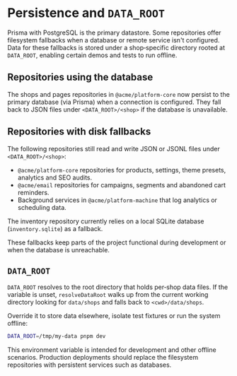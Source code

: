 # Persistence and `DATA_ROOT`

Prisma with PostgreSQL is the primary datastore. Some repositories offer filesystem fallbacks when a database or remote service isn't configured. Data for these fallbacks is stored under a shop‑specific directory rooted at `DATA_ROOT`, enabling certain demos and tests to run offline.

## Repositories using the database

The shops and pages repositories in `@acme/platform-core` now persist to the primary database (via Prisma) when a connection is configured. They fall back to JSON files under `<DATA_ROOT>/<shop>` if the database is unavailable.

## Repositories with disk fallbacks

The following repositories still read and write JSON or JSONL files under `<DATA_ROOT>/<shop>`:

- `@acme/platform-core` repositories for products, settings, theme presets, analytics and SEO audits.
- `@acme/email` repositories for campaigns, segments and abandoned cart reminders.
- Background services in `@acme/platform-machine` that log analytics or scheduling data.

The inventory repository currently relies on a local SQLite database (`inventory.sqlite`) as a fallback.

These fallbacks keep parts of the project functional during development or when the database is unreachable.

## `DATA_ROOT`

`DATA_ROOT` resolves to the root directory that holds per‑shop data files. If the variable is unset, `resolveDataRoot` walks up from the current working directory looking for `data/shops` and falls back to `<cwd>/data/shops`.

Override it to store data elsewhere, isolate test fixtures or run the system offline:

```bash
DATA_ROOT=/tmp/my-data pnpm dev
```

This environment variable is intended for development and other offline scenarios. Production deployments should replace the filesystem repositories with persistent services such as databases.

